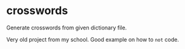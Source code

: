 # crosswords

Generate crosswords from given dictionary file.

Very old project from my school. Good example on how to `not` code.


